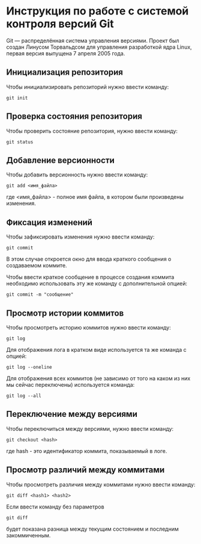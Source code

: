 # **Инструкция по работе с системой контроля версий Git**

Git — распределённая система управления версиями. Проект был создан Линусом Торвальдсом для управления разработкой ядра Linux, первая версия выпущена 7 апреля 2005 года.

## Инициализация репозитория

Чтобы инициализировать репозиторий нужно ввести команду:

    git init

## Проверка состояния репозитория

Чтобы проверить состояние репозитория, нужно ввести команду:

    git status

## Добавление версионности

Чтобы добавить версионность нужно ввести команду:

    git add <имя_файла>

где <имя_файла> - полное имя файла, в котором были произведены изменения.

## Фиксация изменений

Чтобы зафиксировать изменения нужно ввести команду:

    git commit

В этом случае откроется окно для ввода краткого сообщения о создаваемом коммите.

Чтобы ввести краткое сообщение в процессе создания коммита необходимо использовать эту же команду с дополнительной опцией:

    git commit -m "сообщение"

## Просмотр истории коммитов

Чтобы просмотреть историю коммитов нужно ввести команду:

    git log

Для отображения лога в кратком виде используется та же команда с опцией:

    git log --oneline

Для отображения всех коммитов (не зависимо от того на каком из них мы сейчас переключены) используется команда:

    git log --all

## Переключение между версиями

Чтобы переключиться между версиями, нужно ввести команду:

    git checkout <hash>

где hash - это идентификатор коммита, показываемый в логе.

## Просмотр различий между коммитами

Чтобы просмотреть различия между коммитами нужно ввести команду:

    git diff <hash1> <hash2>

Если ввести команду без параметров

    git diff

будет показана разница между текущим состоянием и последним закоммиченным.
  